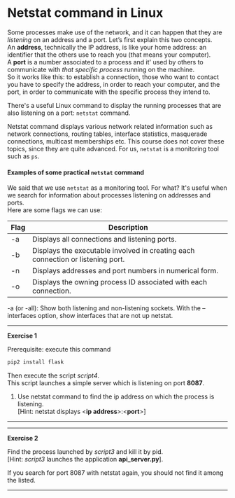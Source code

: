 # Netstat command in Linux

Some processes make use of the network, and it can happen that they are *listening* on an address and a port.
Let’s first explain this two concepts. <br>
An **address**, technically the IP address, is like your home address: an identifier that the others use to reach you (that means your computer).
<br>
A **port** is a number associated to a process and it' used by others to communicate with *that specific process* running on the machine. <br>
So it works like this: to establish a connection, those who want to contact you have to specify the address, in order to reach your computer, and the port,
in order to communicate with the specific process they intend to.

There's a useful Linux command to display the running processes that are also listening on a port: ``netstat`` command.


Netstat command displays various network related information such as network connections, routing tables, interface statistics, masquerade connections, multicast memberships etc. This course does not cover these topics, since they are quite advanced. For us, ``netstat`` is a monitoring tool such as ``ps``.

#### Examples of some practical ``netstat`` command

We said that we use ``netstat`` as a monitoring tool. For what? It's useful when we search for information about processes listening on addresses and ports. <br>
Here are some flags we can use:

| **Flag** | **Description** |
| -------- | --------------- |
| -a | Displays all connections and listening ports. |
| -b | Displays the executable involved in creating each connection or listening port. |
| -n | Displays addresses and port numbers in numerical form. |
| -o | Displays the owning process ID associated with each connection. |

-a (or -all): Show both listening and non-listening sockets. With the –interfaces option, show interfaces that are not up
netstat.

---
**Exercise 1**

Prerequisite: execute this command
```bash
pip2 install flask
```
Then execute the script *script4*.
<br>
This script launches a simple server which is listening on port **8087**.

1. Use netstat command to find the ip address on which the process is listening.<br>
  [Hint: netstat displays \<**ip address**>:\<**port**>]

---


---
**Exercise 2**

Find the process launched by *script3* and kill it by pid.
<br>
  [Hint: *script3* launches the application **api_server.py**].

If you search for port 8087 with netstat again, you should not find it among the listed.


---